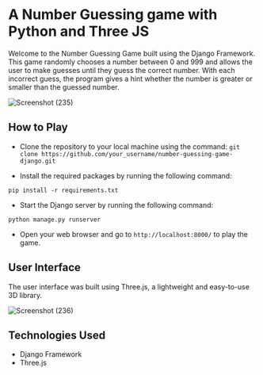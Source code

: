 A Number Guessing game with Python and Three JS
===========================================

Welcome to the Number Guessing Game built using the Django Framework. This game randomly chooses a number between 0 and 999 and allows the user to make guesses until they guess the correct number. With each incorrect guess, the program gives a hint whether the number is greater or smaller than the guessed number. 

![Screenshot (235)](https://github.com/DonGuillotine/django-3js-game/assets/89584431/e2fc829e-e20d-4d61-9b95-cc445283d261)

How to Play
-----------

-   Clone the repository to your local machine using the command: `git clone https://github.com/your_username/number-guessing-game-django.git`

-   Install the required packages by running the following command:

  `pip install -r requirements.txt`


-   Start the Django server by running the following command:

  `python manage.py runserver`

-   Open your web browser and go to `http://localhost:8000/` to play the game.


User Interface
--------------

The user interface was built using Three.js, a lightweight and easy-to-use 3D library.

![Screenshot (236)](https://github.com/DonGuillotine/django-3js-game/assets/89584431/515859ce-b927-49df-8d12-de26d52e28f7)


Technologies Used
-----------------

-   Django Framework
-   Three.js
